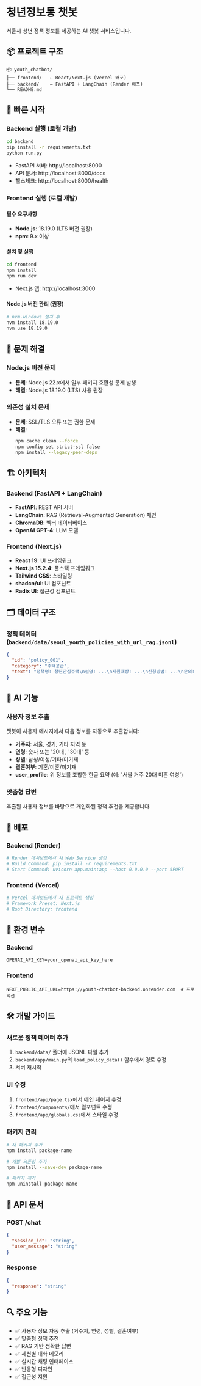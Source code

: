 # 청년정보통 챗봇

서울시 청년 정책 정보를 제공하는 AI 챗봇 서비스입니다.

## 📦 프로젝트 구조

```
📦 youth_chatbot/
├── frontend/   ← React/Next.js (Vercel 배포)
├── backend/    ← FastAPI + LangChain (Render 배포)
└── README.md
```

## 🚀 빠른 시작

### Backend 실행 (로컬 개발)

```bash
cd backend
pip install -r requirements.txt
python run.py
```

- FastAPI 서버: http://localhost:8000
- API 문서: http://localhost:8000/docs
- 헬스체크: http://localhost:8000/health

### Frontend 실행 (로컬 개발)

#### 필수 요구사항
- **Node.js**: 18.19.0 (LTS 버전 권장)
- **npm**: 9.x 이상

#### 설치 및 실행
```bash
cd frontend
npm install
npm run dev
```

- Next.js 앱: http://localhost:3000

#### Node.js 버전 관리 (권장)
```bash
# nvm-windows 설치 후
nvm install 18.19.0
nvm use 18.19.0
```

## 🔧 문제 해결

### Node.js 버전 문제
- **문제**: Node.js 22.x에서 일부 패키지 호환성 문제 발생
- **해결**: Node.js 18.19.0 (LTS) 사용 권장

### 의존성 설치 문제
- **문제**: SSL/TLS 오류 또는 권한 문제
- **해결**: 
  ```bash
  npm cache clean --force
  npm config set strict-ssl false
  npm install --legacy-peer-deps
  ```


## 🏗️ 아키텍처

### Backend (FastAPI + LangChain)
- **FastAPI**: REST API 서버
- **LangChain**: RAG (Retrieval-Augmented Generation) 체인
- **ChromaDB**: 벡터 데이터베이스
- **OpenAI GPT-4**: LLM 모델

### Frontend (Next.js)
- **React 19**: UI 프레임워크
- **Next.js 15.2.4**: 풀스택 프레임워크
- **Tailwind CSS**: 스타일링
- **shadcn/ui**: UI 컴포넌트
- **Radix UI**: 접근성 컴포넌트

## 🗂️ 데이터 구조

### 정책 데이터 (`backend/data/seoul_youth_policies_with_url_rag.jsonl`)
```json
{
  "id": "policy_001",
  "category": "주택공급",
  "text": "정책명: 청년안심주택\n설명: ...\n지원대상: ...\n신청방법: ...\n문의: ...\n관련링크: ..."
}
```

## 🤖 AI 기능

### 사용자 정보 추출
챗봇이 사용자 메시지에서 다음 정보를 자동으로 추출합니다:
- **거주지**: 서울, 경기, 기타 지역 등
- **연령**: 숫자 또는 '20대', '30대' 등
- **성별**: 남성/여성/기타/미기재
- **결혼여부**: 기혼/미혼/미기재
- **user_profile**: 위 정보를 조합한 한글 요약 (예: '서울 거주 20대 미혼 여성')

### 맞춤형 답변
추출된 사용자 정보를 바탕으로 개인화된 정책 추천을 제공합니다.

## 🚀 배포

### Backend (Render)
```bash
# Render 대시보드에서 새 Web Service 생성
# Build Command: pip install -r requirements.txt
# Start Command: uvicorn app.main:app --host 0.0.0.0 --port $PORT
```

### Frontend (Vercel)
```bash
# Vercel 대시보드에서 새 프로젝트 생성
# Framework Preset: Next.js
# Root Directory: frontend
```

## 🔧 환경 변수

### Backend
```env
OPENAI_API_KEY=your_openai_api_key_here
```

### Frontend
```env
NEXT_PUBLIC_API_URL=https://youth-chatbot-backend.onrender.com  # 프로덕션
```

## 🛠️ 개발 가이드

### 새로운 정책 데이터 추가
1. `backend/data/` 폴더에 JSONL 파일 추가
2. `backend/app/main.py`의 `load_policy_data()` 함수에서 경로 수정
3. 서버 재시작

### UI 수정
1. `frontend/app/page.tsx`에서 메인 페이지 수정
2. `frontend/components/`에서 컴포넌트 수정
3. `frontend/app/globals.css`에서 스타일 수정

### 패키지 관리
```bash
# 새 패키지 추가
npm install package-name

# 개발 의존성 추가
npm install --save-dev package-name

# 패키지 제거
npm uninstall package-name
```

## 📝 API 문서

### POST /chat
```json
{
  "session_id": "string",
  "user_message": "string"
}
```

### Response
```json
{
  "response": "string"
}
```

## 🔍 주요 기능
- ✅ 사용자 정보 자동 추출 (거주지, 연령, 성별, 결혼여부)
- ✅ 맞춤형 정책 추천
- ✅ RAG 기반 정확한 답변
- ✅ 세션별 대화 메모리
- ✅ 실시간 채팅 인터페이스
- ✅ 반응형 디자인
- ✅ 접근성 지원

